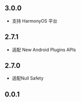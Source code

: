 ## 3.0.0

* 支持 HarmonyOS 平台

## 2.7.1

* 适配 New Android Plugins APIs

## 2.7.0

* 适配Null Safety

## 0.0.1


